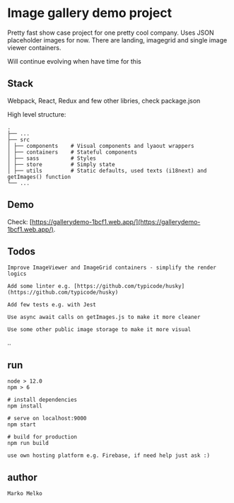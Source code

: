 # Image gallery demo project

Pretty fast show case project for one pretty cool company.
Uses JSON placeholder images for now.
There are landing, imagegrid and single image viewer containers.

Will continue evolving when have time for this

## Stack

Webpack, React, Redux and few other libries, check package.json

High level structure:

    .
    ├── ...
    ├── src
    │ ├── components    # Visual components and lyaout wrappers
    │ ├── containers    # Stateful components
    │ ├── sass          # Styles
    │ ├── store         # Simply state
    │ ├── utils         # Static defaults, used texts (i18next) and getImages() function
    └── ...

## Demo

Check: [https://gallerydemo-1bcf1.web.app/](https://gallerydemo-1bcf1.web.app/).

## Todos

    Improve ImageViewer and ImageGrid containers - simplify the render logics

    Add some linter e.g. [https://github.com/typicode/husky](https://github.com/typicode/husky)

    Add few tests e.g. with Jest

    Use async await calls on getImages.js to make it more cleaner

    Use some other public image storage to make it more visual

..

## run

    node > 12.0
    npm > 6

    # install dependencies
    npm install

    # serve on localhost:9000
    npm start

    # build for production
    npm run build

    use own hosting platform e.g. Firebase, if need help just ask :)

## author

    Marko Melko
